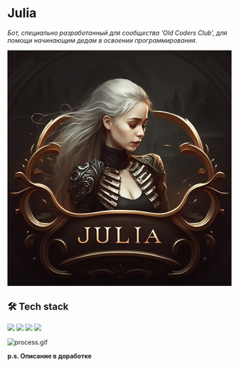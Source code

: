 # Julia

<em>
    Бот, специально разработанный для сообщества 'Old Coders Club', для помощи
    начинающим дедам в освоении программирования. 
</em>

![julia.JPG](julia_bot%2Futils%2Fjulia.JPG)

## 🛠️ Tech stack

<p>
  <code><img width="10%" src="https://www.vectorlogo.zone/logos/python/python-ar21.svg"></code>
  <code><img width="10%" src="https://www.vectorlogo.zone/logos/postgresql/postgresql-ar21.svg"></code>
  <code><img width="10%" src="https://www.vectorlogo.zone/logos/redis/redis-ar21.svg"></code>
  <code><img width="10%" src="https://www.vectorlogo.zone/logos/git-scm/git-scm-ar21.svg"></code>
</p>

![process.gif](julia_bot%2Futils%2Fprocess.gif)

<b>p.s. Описание в доработке</b>